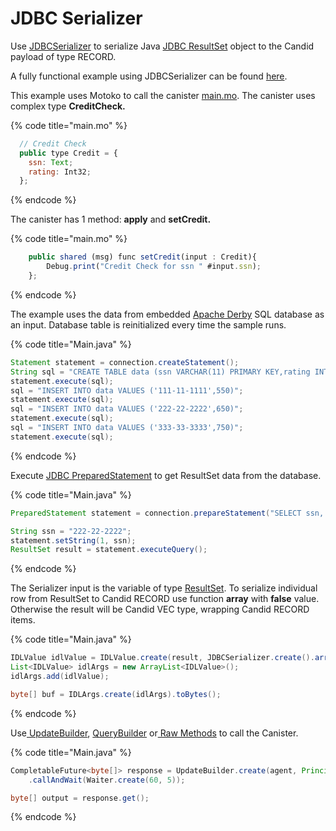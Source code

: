 # JDBC Serializer

Use [JDBCSerializer](https://github.com/ic4j/ic4j-candid/blob/master/src/main/java/org/ic4j/candid/jdbc/JDBCSerializer.java) to serialize Java [JDBC ResultSet](https://docs.oracle.com/javase/8/docs/api/java/sql/ResultSet.html) object to the Candid payload of type RECORD.&#x20;

A fully functional example using JDBCSerializer  can be found [here](https://github.com/ic4j/samples/tree/master/IC4JJDBCSample).

This example uses Motoko to call the canister [main.mo](https://github.com/ic4j/samples/blob/master/IC4JJDBCSample/src/main.mo). The canister uses  complex type  **CreditCheck.**

{% code title="main.mo" %}
```javascript
  // Credit Check
  public type Credit = {
    ssn: Text;   
    rating: Int32;
  };
```
{% endcode %}

The canister has 1 method:  **apply** and **setCredit.**

{% code title="main.mo" %}
```javascript
    public shared (msg) func setCredit(input : Credit){
        Debug.print("Credit Check for ssn " #input.ssn);
    };
```
{% endcode %}

The example uses the data from embedded [Apache Derby](https://db.apache.org/derby/) SQL database as an input. Database table is reinitialized every time the sample runs.

{% code title="Main.java" %}
```java
Statement statement = connection.createStatement();
String sql = "CREATE TABLE data (ssn VARCHAR(11) PRIMARY KEY,rating INT)";
statement.execute(sql);
sql = "INSERT INTO data VALUES ('111-11-1111',550)";
statement.execute(sql);
sql = "INSERT INTO data VALUES ('222-22-2222',650)";
statement.execute(sql);
sql = "INSERT INTO data VALUES ('333-33-3333',750)";
statement.execute(sql);
```
{% endcode %}

Execute [JDBC PreparedStatement](https://docs.oracle.com/javase/8/docs/api/java/sql/PreparedStatement.html) to get ResultSet data from the database.

{% code title="Main.java" %}
```java
PreparedStatement statement = connection.prepareStatement("SELECT ssn, rating FROM data WHERE ssn = ?");

String ssn = "222-22-2222";
statement.setString(1, ssn);
ResultSet result = statement.executeQuery();	
```
{% endcode %}

The Serializer input is the variable of type [ResultSet](https://docs.oracle.com/javase/8/docs/api/java/sql/ResultSet.html). To serialize individual row from ResultSet to Candid RECORD use function **array** with **false** value. Otherwise the result will be Candid VEC type, wrapping Candid RECORD items.

{% code title="Main.java" %}
```java
IDLValue idlValue = IDLValue.create(result, JDBCSerializer.create().array(false));
List<IDLValue> idlArgs = new ArrayList<IDLValue>();
idlArgs.add(idlValue);

byte[] buf = IDLArgs.create(idlArgs).toBytes();
```
{% endcode %}

Use[ UpdateBuilder](../querybuilder-and-updatebuilder.md#updatebuilder), [QueryBuilder](../querybuilder-and-updatebuilder.md#querybuilder) or[ Raw Methods](../using-raw-methods.md) to call the Canister.&#x20;

{% code title="Main.java" %}
```java
CompletableFuture<byte[]> response = UpdateBuilder.create(agent, Principal.fromString(icCanister), "setCredit").arg(buf)
    .callAndWait(Waiter.create(60, 5));

byte[] output = response.get();
```
{% endcode %}
